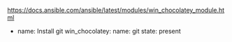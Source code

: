https://docs.ansible.com/ansible/latest/modules/win_chocolatey_module.html

- name: Install git
  win_chocolatey:
    name: git
    state: present
